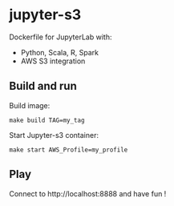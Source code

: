 
# jupyter-s3

Dockerfile for JupyterLab with:
 - Python, Scala, R, Spark
 - AWS S3 integration


## Build and run

Build image:

	make build TAG=my_tag


Start Jupyter-s3 container:

	make start AWS_Profile=my_profile


## Play

Connect to http://localhost:8888 and have fun !






